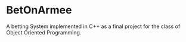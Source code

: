 # BetOnArmee
A betting System implemented in C++ as a final project for the class of Object Oriented Programming.
